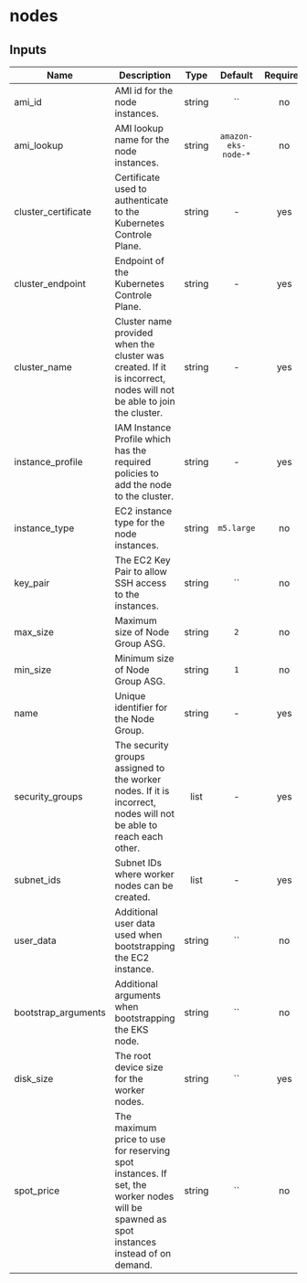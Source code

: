 # nodes

## Inputs

| Name | Description | Type | Default | Required |
|------|-------------|:----:|:-----:|:-----:|
| ami_id | AMI id for the node instances. | string | `` | no |
| ami_lookup | AMI lookup name for the node instances. | string | `amazon-eks-node-*` | no |
| cluster_certificate | Certificate used to authenticate to the Kubernetes Controle Plane. | string | - | yes |
| cluster_endpoint | Endpoint of the Kubernetes Controle Plane. | string | - | yes |
| cluster_name | Cluster name provided when the cluster was created. If it is incorrect, nodes will not be able to join the cluster. | string | - | yes |
| instance_profile | IAM Instance Profile which has the required policies to add the node to the cluster. | string | - | yes |
| instance_type | EC2 instance type for the node instances. | string | `m5.large` | no |
| key_pair | The EC2 Key Pair to allow SSH access to the instances. | string | `` | no |
| max_size | Maximum size of Node Group ASG. | string | `2` | no |
| min_size | Minimum size of Node Group ASG. | string | `1` | no |
| name | Unique identifier for the Node Group. | string | - | yes |
| security_groups | The security groups assigned to the worker nodes. If it is incorrect, nodes will not be able to reach each other. | list | - | yes |
| subnet_ids | Subnet IDs where worker nodes can be created. | list | - | yes |
| user_data | Additional user data used when bootstrapping the EC2 instance. | string | `` | no |
| bootstrap_arguments | Additional arguments when bootstrapping the EKS node. | string | `` | no |
| disk_size | The root device size for the worker nodes. | string | `` | yes |
| spot_price | The maximum price to use for reserving spot instances. If set, the worker nodes will be spawned as spot instances instead of on demand. | string | `` | no |

